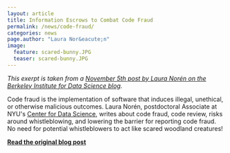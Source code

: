```yaml
---
layout: article
title: Information Escrows to Combat Code Fraud
permalink: /news/code-fraud/
categories: news
page.author: "Laura Nor&eacute;n"
image:
  feature: scared-bunny.JPG
  teaser: scared-bunny.JPG
---
```


_This exerpt is taken from a [November 5th post by Laura Nor&eacute;n on the Berkeley Institute for Data Science blog](http://bids.berkeley.edu/news/information-escrows-combat-code-fraud)._

Code fraud is the implementation of software that induces illegal, unethical, or otherwise malicious outcomes. Laura Nor&eacute;n, postdoctoral Associate at NYU's [Center for Data Science](http://cds.nyu.edu/), writes about code fraud, code review, risks around whistleblowing, and lowering the barrier for reporting code fraud. No need for potential whistleblowers to act like scared woodland creatures!

 **[Read the original blog post](http://bids.berkeley.edu/news/information-escrows-combat-code-fraud)**